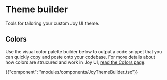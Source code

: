 # Theme builder

<p class="description">Tools for tailoring your custom Joy UI theme.</p>

## Colors

Use the visual color palette builder below to output a code snippet that you can quickly copy and poste onto your codebase.
For more details about how colors are strucured and work in Joy UI, [read the Colors page](/joy-ui/customization/theme-colors/).

{{"component": "modules/components/JoyThemeBuilder.tsx"}}
